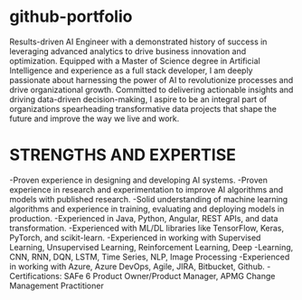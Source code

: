 # github-portfolio

Results-driven AI Engineer with a demonstrated history of success in leveraging advanced analytics to drive business innovation and optimization. Equipped with a Master of Science degree in Artificial Intelligence and experience as a full stack developer, I am deeply passionate about harnessing the power of AI to revolutionize processes and drive organizational growth. Committed to delivering actionable insights and driving data-driven decision-making, I aspire to be an integral part of organizations spearheading transformative data projects that shape the future and improve the way we live and work.

# STRENGTHS AND EXPERTISE
-Proven experience in designing and developing AI systems.
-Proven experience in research and experimentation to improve AI algorithms and models with published
research.
-Solid understanding of machine learning algorithms and experience in training, evaluating and deploying
models in production.
-Experienced in Java, Python, Angular, REST APIs, and data transformation.
-Experienced with ML/DL libraries like TensorFlow, Keras, PyTorch, and scikit-learn.
-Experienced in working with Supervised Learning, Unsupervised Learning, Reinforcement Learning, Deep
-Learning, CNN, RNN, DQN, LSTM, Time Series, NLP, Image Processing
-Experienced in working with Azure, Azure DevOps, Agile, JIRA, Bitbucket, Github.
-Certifications: SAFe 6 Product Owner/Product Manager, APMG Change Management Practitioner
